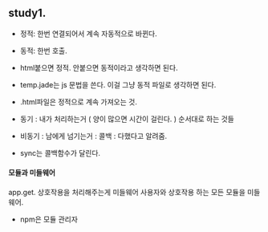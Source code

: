 ## study1. 

- 정적: 한번 연결되어서 계속 자동적으로 바뀐다. 
- 동적: 한번 호출. 
- html붙으면 정적. 안붙으면 동적이라고 생각하면 된다. 
- temp.jade는 js 문법을 쓴다. 이걸 그냥 동적 파일로 생각하면 된다. 
- .html파일은 정적으로 계속 가져오는 것. 

- 동기 : 내가 처리하는거 ( 양이 많으면 시간이 걸린다. ) 순서대로 하는 것들

- 비동기 : 남에게 넘기는거 : 콜백 : 다했다고 알려줌. 

- sync는 콜백함수가 달린다. 

#### 모듈과 미들웨어
app.get. 상호작용을 처리해주는게 미들웨어 
사용자와 상호작용 하는 모든 모듈을 미들웨어.    
- npm은 모듈 관리자 

